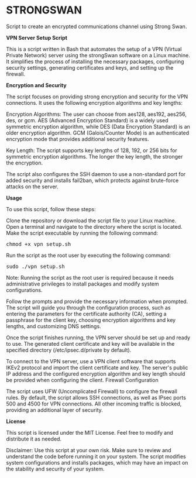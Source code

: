 # STRONGSWAN
Script to create an encrypted communications channel using Strong Swan.

**VPN Server Setup Script**

This is a script written in Bash that automates the setup of a VPN (Virtual Private Network) server using the strongSwan software on a Linux machine. It simplifies the process of installing the necessary packages, configuring security settings, generating certificates and keys, and setting up the firewall.

**Encryption and Security**

The script focuses on providing strong encryption and security for the VPN connections. It uses the following encryption algorithms and key lengths:

Encryption Algorithms: The user can choose from aes128, aes192, aes256, des, or gcm. AES (Advanced Encryption Standard) is a widely used symmetric encryption algorithm, while DES (Data Encryption Standard) is an older encryption algorithm. GCM (Galois/Counter Mode) is an authenticated encryption mode that provides additional security features.

Key Length: The script supports key lengths of 128, 192, or 256 bits for symmetric encryption algorithms. The longer the key length, the stronger the encryption.

The script also configures the SSH daemon to use a non-standard port for added security and installs fail2ban, which protects against brute-force attacks on the server.

**Usage**

To use this script, follow these steps:

Clone the repository or download the script file to your Linux machine.
Open a terminal and navigate to the directory where the script is located.
Make the script executable by running the following command:
<pre>
chmod +x vpn_setup.sh
</pre>

Run the script as the root user by executing the following command:
<pre>
sudo ./vpn_setup.sh
</pre>

Note: Running the script as the root user is required because it needs administrative privileges to install packages and modify system configurations.

Follow the prompts and provide the necessary information when prompted. The script will guide you through the configuration process, such as entering the parameters for the certificate authority (CA), setting a passphrase for the client key, choosing encryption algorithms and key lengths, and customizing DNS settings.

Once the script finishes running, the VPN server should be set up and ready to use. The generated client certificate and key will be available in the specified directory (/etc/ipsec.d/private by default).

To connect to the VPN server, use a VPN client software that supports IKEv2 protocol and import the client certificate and key. The server's public IP address and the configured encryption algorithm and key length should be provided when configuring the client.
Firewall Configuration

The script uses UFW (Uncomplicated Firewall) to configure the firewall rules. By default, the script allows SSH connections, as well as IPsec ports 500 and 4500 for VPN connections. All other incoming traffic is blocked, providing an additional layer of security.

**License**

This script is licensed under the MIT License. Feel free to modify and distribute it as needed.

Disclaimer: Use this script at your own risk. Make sure to review and understand the code before running it on your system. The script modifies system configurations and installs packages, which may have an impact on the stability and security of your system.
